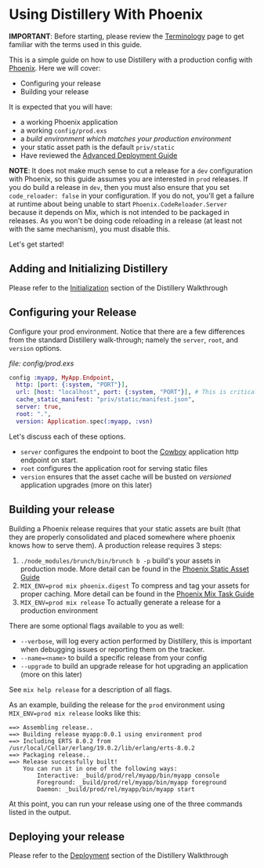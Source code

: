 # Using Distillery With Phoenix

**IMPORTANT**: Before starting, please review the [Terminology](https://hexdocs.pm/distillery/terminology.html)
page to get familiar with the terms used in this guide.

This is a simple guide on how to use Distillery with a production
config with [Phoenix](http://www.phoenixframework.org/). Here we will cover:

- Configuring your release
- Building your release

It is expected that you will have:

- a working Phoenix application
- a working `config/prod.exs`
- a _build environment which matches your production environment_
- your static asset path is the default `priv/static`
- Have reviewed the [Advanced Deployment Guide](https://phoenixframework.org/docs/advanced-deployment)

**NOTE**: It does not make much sense to cut a release for a `dev`
configuration with Phoenix, so this guide assumes you are interested
in `prod` releases. If you do build a release in `dev`, then you must also ensure
that you set `code_reloader: false` in your configuration. If you do not, you'll get a failure
at runtime about being unable to start `Phoenix.CodeReloader.Server` because it depends on Mix,
which is not intended to be packaged in releases. As you won't be doing code reloading in a release
(at least not with the same mechanism), you must disable this.

Let's get started!

## Adding and Initializing Distillery

Please refer to the [Initialization](https://hexdocs.pm/distillery/walkthrough.html#adding-distillery-to-your-project) section of the Distillery Walkthrough

## Configuring your Release

Configure your prod environment. Notice that there are a few
differences from the standard Distillery walk-through; namely the
`server`, `root`, and `version` options.

*file: config/prod.exs*
```elixir
config :myapp, MyApp.Endpoint,
  http: [port: {:system, "PORT"}],
  url: [host: "localhost", port: {:system, "PORT"}], # This is critical for ensuring web-sockets properly authorize.
  cache_static_manifest: "priv/static/manifest.json",
  server: true,
  root: ".",
  version: Application.spec(:myapp, :vsn)
```

Let's discuss each of these options.

- `server` configures the endpoint to boot the
  [Cowboy](https://github.com/ninenines/cowboy) application http
  endpoint on start.
- `root` configures the application root for serving static files
- `version` ensures that the asset cache will be busted on *versioned*
  application upgrades (more on this later)

## Building your release

Building a Phoenix release requires that your static assets are built
(that they are properly consolidated and placed somewhere where
phoenix knows how to serve them).  A production release requires 3
steps:

1. `./node_modules/brunch/bin/brunch b -p` build's your assets in
   production mode. More detail can be found in the
   [Phoenix Static Asset Guide](http://www.phoenixframework.org/docs/static-assets)
1. `MIX_ENV=prod mix phoenix.digest` To compress and tag your assets
    for proper caching. More detail can be found in the
    [Phoenix Mix Task Guide](http://www.phoenixframework.org/docs/mix-tasks#section--mix-phoenix-digest-)
1. `MIX_ENV=prod mix release` To actually generate a release for a
    production environment

There are some optional flags available to you as well:

- `--verbose`, will log every action performed by Distillery, this is
  important when debugging issues or reporting them on the tracker.
- `--name=<name>` to build a specific release from your config
- `--upgrade` to build an upgrade release for hot upgrading an
  application (more on this later)

See `mix help release` for a description of all flags.

As an example, building the release for the `prod` environment using
`MIX_ENV=prod mix release` looks like this:

```
==> Assembling release..
==> Building release myapp:0.0.1 using environment prod
==> Including ERTS 8.0.2 from /usr/local/Cellar/erlang/19.0.2/lib/erlang/erts-8.0.2
==> Packaging release..
==> Release successfully built!
    You can run it in one of the following ways:
        Interactive: _build/prod/rel/myapp/bin/myapp console
        Foreground: _build/prod/rel/myapp/bin/myapp foreground
        Daemon: _build/prod/rel/myapp/bin/myapp start
```

At this point, you can run your release using one of the three
commands listed in the output.

## Deploying your release

Please refer to the [Deployment](https://hexdocs.pm/distillery/walkthrough.html#deploying-your-release) section of the Distillery Walkthrough
